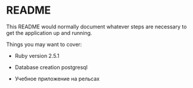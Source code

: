 # README

This README would normally document whatever steps are necessary to get the
application up and running.

Things you may want to cover:

* Ruby version 2.5.1

* Database creation postgresql

* Учебное приложение на рельсах 

